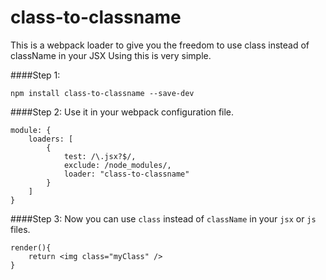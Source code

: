 # class-to-classname
This is a webpack loader to give you the freedom to use class instead of className in your JSX
Using this is very simple.

####Step 1:

	npm install class-to-classname --save-dev

####Step 2:
Use it in your webpack configuration file.

	module: {
		loaders: [
			{
				test: /\.jsx?$/,
				exclude: /node_modules/,
				loader: "class-to-classname"
			}
		]
	}

####Step 3:
Now you can use `class` instead of `className` in your `jsx` or `js` files.

	render(){
		return <img class="myClass" />
	}
